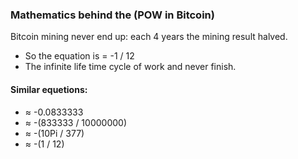 
### Mathematics behind the (POW in Bitcoin)
Bitcoin mining never end up: each 4 years the mining result halved. 
- So the equation is = -1 / 12
- The infinite life time cycle of work and never finish.

#### Similar equetions:
- ≈ -0.0833333
- ≈ -(833333 / 10000000)
- ≈ -(10Pi / 377)
- ≈ -(1 / 12)
